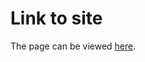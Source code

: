 # Link to site

The page can be viewed <a href="https://lionfish0.github.io/cloaking_talk_short/#/">here</a>.	
